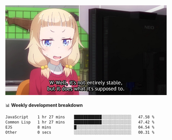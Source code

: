 
<img src="https://github.com/littletsu/littletsu/blob/master/1657399894054.jpg?raw=true"><br>
-------

📊 **Weekly development breakdown**
<!--START_SECTION:waka-->

```text
JavaScript    1 hr 27 mins    ████████████░░░░░░░░░░░░░   47.58 %
Common Lisp   1 hr 27 mins    ████████████░░░░░░░░░░░░░   47.42 %
EJS           8 mins          █░░░░░░░░░░░░░░░░░░░░░░░░   04.54 %
Other         0 secs          ░░░░░░░░░░░░░░░░░░░░░░░░░   00.31 %
```

<!--END_SECTION:waka-->
